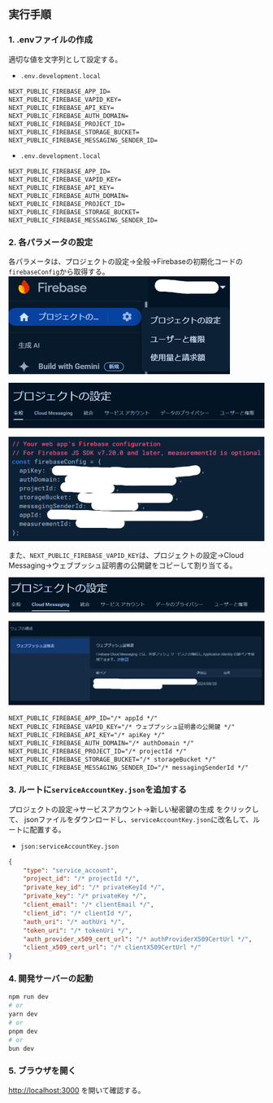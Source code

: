 ## 実行手順

### 1. .envファイルの作成

適切な値を文字列として設定する。

- `.env.development.local`
```.env.development.local
NEXT_PUBLIC_FIREBASE_APP_ID=
NEXT_PUBLIC_FIREBASE_VAPID_KEY=
NEXT_PUBLIC_FIREBASE_API_KEY=
NEXT_PUBLIC_FIREBASE_AUTH_DOMAIN=
NEXT_PUBLIC_FIREBASE_PROJECT_ID=
NEXT_PUBLIC_FIREBASE_STORAGE_BUCKET=
NEXT_PUBLIC_FIREBASE_MESSAGING_SENDER_ID=
```

- `.env.development.local`
```.env.development.local
NEXT_PUBLIC_FIREBASE_APP_ID=
NEXT_PUBLIC_FIREBASE_VAPID_KEY=
NEXT_PUBLIC_FIREBASE_API_KEY=
NEXT_PUBLIC_FIREBASE_AUTH_DOMAIN=
NEXT_PUBLIC_FIREBASE_PROJECT_ID=
NEXT_PUBLIC_FIREBASE_STORAGE_BUCKET=
NEXT_PUBLIC_FIREBASE_MESSAGING_SENDER_ID=
```


### 2. 各パラメータの設定

各パラメータは、プロジェクトの設定→全般→Firebaseの初期化コードの`firebaseConfig`から取得する。
![スクリーンショット 2024-08-24 161818.png](mdImage%2F%E3%82%B9%E3%82%AF%E3%83%AA%E3%83%BC%E3%83%B3%E3%82%B7%E3%83%A7%E3%83%83%E3%83%88%202024-08-24%20161818.png)

![スクリーンショット 2024-08-24 162343.png](mdImage%2F%E3%82%B9%E3%82%AF%E3%83%AA%E3%83%BC%E3%83%B3%E3%82%B7%E3%83%A7%E3%83%83%E3%83%88%202024-08-24%20162343.png)

![スクリーンショット 2024-08-24 162620.png](mdImage%2F%E3%82%B9%E3%82%AF%E3%83%AA%E3%83%BC%E3%83%B3%E3%82%B7%E3%83%A7%E3%83%83%E3%83%88%202024-08-24%20162620.png)

また、`NEXT_PUBLIC_FIREBASE_VAPID_KEY`は、プロジェクトの設定→Cloud Messaging→ウェブプッシュ証明書の公開鍵をコピーして割り当てる。

![スクリーンショット 2024-08-24 163139.png](mdImage%2F%E3%82%B9%E3%82%AF%E3%83%AA%E3%83%BC%E3%83%B3%E3%82%B7%E3%83%A7%E3%83%83%E3%83%88%202024-08-24%20163139.png)

![スクリーンショット 2024-08-24 163441.png](mdImage%2F%E3%82%B9%E3%82%AF%E3%83%AA%E3%83%BC%E3%83%B3%E3%82%B7%E3%83%A7%E3%83%83%E3%83%88%202024-08-24%20163441.png)

```.env.development.local
NEXT_PUBLIC_FIREBASE_APP_ID="/* appId */"
NEXT_PUBLIC_FIREBASE_VAPID_KEY="/* ウェブプッシュ証明書の公開鍵 */"
NEXT_PUBLIC_FIREBASE_API_KEY="/* apiKey */"
NEXT_PUBLIC_FIREBASE_AUTH_DOMAIN="/* authDomain */"
NEXT_PUBLIC_FIREBASE_PROJECT_ID="/* projectId */"
NEXT_PUBLIC_FIREBASE_STORAGE_BUCKET="/* storageBucket */"
NEXT_PUBLIC_FIREBASE_MESSAGING_SENDER_ID="/* messagingSenderId */"
```

### 3. ルートに`serviceAccountKey.json`を追加する

プロジェクトの設定→サービスアカウント→新しい秘密鍵の生成 をクリックして、
jsonファイルをダウンロードし、`serviceAccountKey.json`に改名して、ルートに配置する。

- `json:serviceAccountKey.json`
```json:serviceAccountKey.json
{
    "type": "service_account",
    "project_id": "/* projectId */",
    "private_key_id": "/* privateKeyId */",
    "private_key": "/* privateKey */",
    "client_email": "/* clientEmail */",
    "client_id": "/* clientId */",
    "auth_uri": "/* authUri */",
    "token_uri": "/* tokenUri */",
    "auth_provider_x509_cert_url": "/* authProviderX509CertUrl */",
    "client_x509_cert_url": "/* clientX509CertUrl */"
}
```

### 4. 開発サーバーの起動

```bash
npm run dev
# or
yarn dev
# or
pnpm dev
# or
bun dev
```

### 5. ブラウザを開く

[http://localhost:3000](http://localhost:3000) を開いて確認する。

